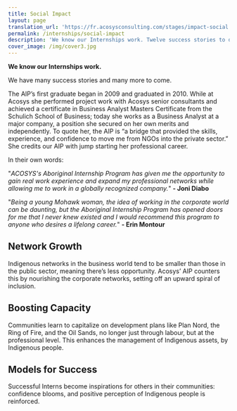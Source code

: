 ```yaml
---
title: Social Impact
layout: page
translation_url: 'https://fr.acosysconsulting.com/stages/impact-social'
permalink: /internships/social-impact
description: 'We know our Internships work. Twelve success stories to date, and counting.'
cover_image: /img/cover3.jpg
---
```

**We know our Internships work.**

We have many success stories and many more to come.

The AIP’s first graduate began in 2009 and graduated in 2010. While at Acosys she performed project work with Acosys senior consultants and achieved a certificate in Business Analyst Masters Certificate from the Schulich School of Business; today she works as a Business Analyst at a major company, a position she secured on her own merits and independently. To quote her, the AIP is “a bridge that provided the skills, experience, and confidence to move me from NGOs into the private sector.” She credits our AIP with jump starting her professional career.

In their own words:

"_ACOSYS's Aboriginal Internship Program has given me the opportunity to gain real work experience and expand my professional networks while allowing me to work in a globally recognized company._" **\- Joni Diabo**

"_Being a young Mohawk woman, the idea of working in the corporate world can be daunting, but the
Aboriginal Internship Program has opened doors for me that I never knew existed and I would
recommend this program to anyone who desires a lifelong career._"  **\- Erin Montour**

## Network Growth

Indigenous networks in the business world tend to be smaller than those in the public sector, meaning there’s less opportunity. Acosys’ AIP counters this by nourishing the corporate networks, setting off an upward spiral of inclusion.

## Boosting Capacity

Communities learn to capitalize on development plans like Plan Nord, the Ring of Fire, and the Oil
Sands, no longer just through labour, but at the professional level. This enhances the management of Indigenous assets, by Indigenous people.

## Models for Success

Successful Interns become inspirations for others in their communities: confidence blooms, and
positive perception of Indigenous people is reinforced.
